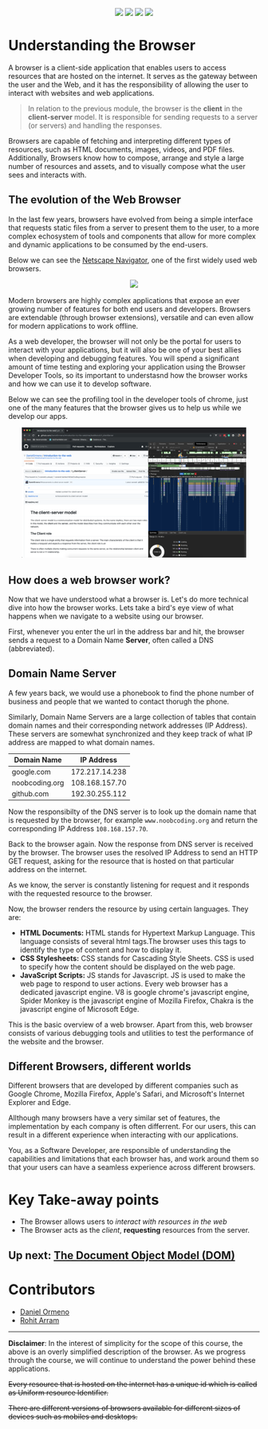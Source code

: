 <p align="center">
    <img src="https://www.google.com/chrome/static/images/chrome-logo.svg" width="50">
    <img src="https://upload.wikimedia.org/wikipedia/commons/d/d2/Firefox_Logo%2C_2017.png" width="50">
    <img src="https://www.pinclipart.com/picdir/big/110-1102476_safari-logo-png-logo-safari-clipart.png" width="50">
    <img src="https://cdn.freebiesupply.com/logos/large/2x/opera-2-logo-png-transparent.png" width="50">
</p>

# **Understanding the Browser**
A browser is a client-side application that enables users to access resources that are hosted on the internet. It serves as the gateway between the user and the Web, and it has the responsibility of allowing the user to interact with websites and web applications.

> In relation to the previous module, the browser is the **client** in the **client-server** model. It is responsible for sending requests to a server (or servers) and handling the responses.

Browsers are capable of fetching and interpreting different types of resources, such as HTML documents, images, videos, and PDF files. Additionally, Browsers know how to compose, arrange and style a large number of resources and assets, and to visually compose what the user sees and interacts with.

## The evolution of the Web Browser
In the last few years, browsers have evolved from being a simple interface that requests static files from a server to present them to the user, to a more complex echosystem of tools and components that allow for more complex and dynamic applications to be consumed by the end-users.

 Below we can see the [Netscape Navigator](https://en.wikipedia.org/wiki/Netscape_(web_browser)), one of the first widely used web browsers.

<p align="center">
  <img src="https://upload.wikimedia.org/wikipedia/en/3/39/Welcome_to_Netscape.gif" width="300">
</p>

Modern browsers are highly complex applications that expose an ever growing number of features for both end users and developers. Browsers are extendable (through browser extensions), versatile and can even allow for modern applications to work offline.

As a web developer, the browser will not only be the portal for users to interact with your applications, but it will also be one of your best allies when developing and debugging features. You will spend a significant amount of time testing and exploring your application using the Browser Developer Tools, so its important to understasnd how the browser works and how we can use it to develop software.

Below we can see the profiling tool in the developer tools of chrome, just one of the many features that the browser gives us to help us while we develop our apps.

<p align="center">
  <img src="./assets/browser-0.png" width="450">
</p>

## **How does a web browser work?**
Now that we have understood what a browser is. Let's do more technical dive into how the browser works. Lets take a bird's eye view of what happens when we navigate to a website using our browser.

First, whenever you enter the url in the address bar and hit, the browser sends a request to a Domain Name **Server**, often called a DNS (abbreviated).

## Domain Name Server
A few years back, we would use a phonebook to find the phone number of business and people that we wanted to contact thorugh the phone.

Similarly, Domain Name Servers are a large collection of tables that contain domain names and their corresponding network addresses (IP Address). These servers are somewhat synchronized and they keep track of what IP address are mapped to what domain names.

Domain Name | IP Address
---------- | ---------
google.com | 172.217.14.238
noobcoding.org | 108.168.157.70
github.com | 192.30.255.112

Now the responsibilty of the DNS server is to look up the domain name that is requested by the browser, for example `www.noobcoding.org` and return the corresponding IP Address `108.168.157.70`.

Back to the browser again. Now the response from DNS server is received by the browser. The browser uses the resolved IP Address to send an HTTP GET request, asking for the resource that is hosted on that particular address on the internet.

As we know, the server is constantly listening for request and it responds with the requested resource to the browser.

Now, the browser renders the resource by using certain languages. They are:

* **HTML Documents:** HTML stands for Hypertext Markup Language. This language consists of several html tags.The browser uses this tags to identify the type of content and how to display it.
* **CSS Stylesheets:** CSS stands for Cascading Style Sheets. CSS is used to specify how the content should be displayed on the web page.
* **JavaScript Scripts:** JS stands for Javascript. JS is used to make the web page to respond to user actions. Every web browser has a dedicated javascript engine. V8 is google chrome's javascript engine, Spider Monkey is the javascript engine of Mozilla Firefox, Chakra is the javascript engine of Microsoft Edge.

This is the basic overview of a web browser. Apart from this, web browser consists of various debugging tools and utilities to test the performance of the website and the browser.

## Different Browsers, different worlds

Different browsers that are developed by different companies such as Google Chrome, Mozilla Firefox, Apple's Safari, and Microsoft's Internet Explorer and Edge.

Allthough many browsers have a very similar set of features, the implementation by each company is often differrent. For our users, this can result in a different experience when interacting with our applications.

You, as a Software Developer, are responsible of understanding the capabilities and limitations that each browser has, and work around them so that your users can have a seamless experience across different browsers.

# Key Take-away points
* The Browser allows users to _interact with resources in the web_
* The Browser acts as the _client_, **requesting** resources from the server.

## Up next: [The Document Object Model (DOM)](../3_dom/readme.md)


# Contributors
* [Daniel Ormeno](https://github.com/DanielOrmeno)
* [Rohit Arram](https://github.com/rohit1636)

---

**Disclaimer**: In the interest of simplicity for the scope of this course, the above is an overly simplified description of the browser. As we progress through the course, we will continue to understand the power behind these applications.

~~Every resource that is hosted on the internet has a unique id which is called as Uniform resource Identifier.~~

~~There are different versions of browsers available for different sizes of devices such as mobiles and desktops.~~